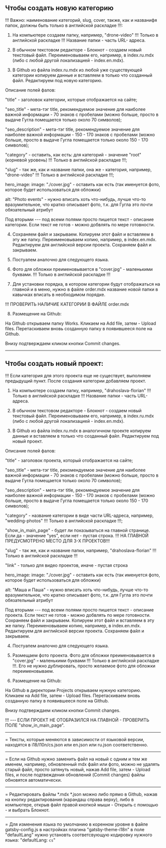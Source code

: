 Чтобы создать новую категорию
---
!!! Важно: наименование категорий, slug, cover, также, как и названифя папок, должны быть только в английской раскладке !!!: 

1) На компьютере создаем папку, например, "drone-video" !!! Только в английской раскладке !!! Название папки - часть URL- адреса.

2) В обычном текстовом редакторе - Блокнот - создаем новый текстовый файл. Переименовываем его, например, в index.ru.mdx (либо с любой другой локализацией - index.en.mdx).

3) В Github из файла index.ru.mdx из любой уже существующей категории копируем данные и вставляем в только что созданный файл. Редактируем под новую категорию.

Описание полей фалов:

"title" - заголовок категории, которые отображается на сайте; 

"seo_title" - мета-тэг title, рекомендуемое значение для наиболее важной информации - 70 знаков с пробелами (можно больше, просто в выдаче Гугла помещается только около 70 символов);

"seo_description" - мета-тэг title, рекомендуемое значение для наиболее важной информации - 150 - 170 знаков с пробелами (можно больше, просто в выдаче Гугла помещается только около 150 - 170 символов);

"category" - оставить, как есть: для категорий - значение "root" (корневой уровень) !!! Только в английской раскладке !!!;

"slug" - так же, как и название папки, она же - категория, например, "drone-video" !!! Только в английской раскладке !!!;

hero_image:
  image: "./cover.jpg" - оставить как есть (так именуется фото, которое будет использоваться для обложки)
  
  alt: "Photo events" - нужно вписать хоть что-нибудь, лучше что-то вразумительное, что кратко описывает фото, т.к. для Гугла это почти обязательный атрибут
  

Под вторыми --- под всеми полями просто пишется текст - описание категории. Если текст не готов - можно добвлять по мере готовности.

4) Сохраняем файл и закрываем. Копируем этот файл и вставляем в эту же папку. Переименовываем копию, например, в index.en.mdx. Редактируем для английской версии проекта. Сохраняем файл и закрываем.


5) Постуапем аналочно для следующего языка.


6) Фото для обложки преименовывается в "cover.jpg"  - маленькими буквами. !!! Только в английской раскладке !!! 


7) Для установки порядка, в котором категории будут отображаться на главной и в меню, нужно в файле order.mdx название новой папки в кавычках вписать в необходимом порядке.

!!! ПРОВЕРИТЬ НАЛИЧИЕ КАТЕГОРИИ В ФАЙЛЕ order.mdx


8) Размещение на Github:

На Github открываем папку Works. Кликаем на Add file, затем - Upload files. Перетаскиваем вновь созданную папку в появившееся поле на Github.

Внизу подтверждаем кликом кнопки Commit changes.

---

Чтобы создать новый проект: 
---

!!! Если категория для этого проекта еще не существует, выполняем предыдущий пункт. После создания категории добавляем проект.

1) На компьютере создаем папку, например, "drahoslava-florian" !!! Только в английской раскладке !!! Название папки - часть URL- адреса.

2) В обычном текстовом редакторе - Блокнот - создаем новый текстовый файл. Переименовываем его, например, в index.ru.mdx (либо с любой другой локализацией - index.en.mdx).

3) В Github из файла index.ru.mdx в аналогичном проекте копируем данные и вставляем в только что созданный файл. Редактируем под новый проект.


Описание полей фалов:

"title" - заголовок проекта, который отображается на сайте; 

"seo_title" - мета-тэг title, рекомендуемое значение для наиболее важной информации - 70 знаков с пробелами (можно больше, просто в выдаче Гугла помещается только около 70 символов); 

"seo_description" - мета-тэг title, рекомендуемое значение для наиболее важной информации - 150 - 170 знаков с пробелами (можно больше, просто в выдаче Гугла помещается только около 150 - 170 символов);

"category" - название категории в виде части URL-адреса, например, "wedding-photos" !!! Только в английской раскладке !!!;

"show_in_main_page" - будет ли показываться на главной странице. Если да - значение "yes", если нет - пустая строка.
!!! НА ГЛАВНОЙ ПРЕДУСМОТРЕНО МЕСТО ДЛЯ 3-Х ПРОЕКТОВ!!!

"slug" - так же, как и название папки, например, "drahoslava-florian" !!! Только в английской раскладке !!!

"link" - только для видео проектов, иначе - пустая строка

hero_image:
  image: "./cover.jpg" - оставить как есть (так именуется фото, которое будет использоваться для обложки)
  
  alt: "Маша и Паша" - нужно вписать хоть что-нибудь, лучше что-то вразумительное, что кратко описывает фото, т.к. для Гугла это почти обязательный атрибут
  

Под вторыми --- под всеми полями просто пишется текст - описание проекта. Если текст не готов - можно добвлять по мере готовности.
Сохраняем файл и закрываем. Копируем этот файл и вставляем в эту же папку. Переименовываем копию, например, в index.en.mdx. Редактируем для английской версии проекта. Сохраняем файл и закрываем.


4) Постуапем аналочно для следующего языка.

5) Размещаем фото проекта. Фото для обложки преименовывается в "cover.jpg" - маленькими буквами !!! Только в английской раскладке !!!. Его не нужно дублировать, просто желаемое фото для обложки переименовываем.


6) Размещение на Github:

На Github в директории Projects открываем нужную категорию. Кликаем на Add file, затем - Upload files. Перетаскиваем вновь созданную папку в появившееся поле на Github.

Внизу подтверждаем кликом кнопки Commit changes.


!!! --- ЕСЛИ ПРОЕКТ НЕ ОТОБРАЗИЛСЯ НА ГЛАВНОЙ - ПРОВЕРИТЬ ПОЛЕ "show_in_main_page".

---

 = Тексты, которые меняются в зависимости от языковой версии, находятся в i18/l10n/cs.json или en.json или ru.json соответственно.

---

 = Если на Github нужно заменить файл на новый с одним и тем же именем, например, обновленный mdx файл или фото, можно не удалять старый файл, просто затянуть новый, нажав Add file, затем - Upload files, и после подтвеждения обновлений (Commit changes) файлы обновятся автоматически.

---

 = Редактировать файлы *.mdx *.json  можно либо прямо в Github, нажав на кнопку редактирования (карандаш справа верху), либо в компьютере, открыв файл правой кнопкой мыши - Открыть с помощью - и выбрать Блокнот.

---
 
= Для изменения языка по умолчанию в коренном уровне в файле gatsby-config.js в настройках плагина 
"gatsby-theme-i18n" в поле "defaultLang" нужно установть соответсвующую кодировку нужного языка: 
"defaultLang: `cs`"